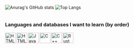 ![Anurag's GitHub stats](https://github-readme-stats.vercel.app/api?username=igufu&show_icons=true&theme=codeSTACKr&bg_color=60,09131B,13232f)
![Top Langs](https://github-readme-stats.vercel.app/api/top-langs/?username=igufu&layout=compact&theme=codeSTACKr&bg_color=60,09131B,13232f)





#

### Languages and databases I want to learn (by order)
<img align="left" alt="HTML5" width="35px" src="https://cdn.jsdelivr.net/gh/devicons/devicon@latest/icons/html5/html5-plain.svg" />
<img align="left" alt="HTML5" width="35px" src="https://cdn.jsdelivr.net/gh/devicons/devicon@latest/icons/css3/css3-plain.svg" />
<img align="left" alt="JavaScript" width="35px" src="https://cdn.jsdelivr.net/gh/devicons/devicon@latest/icons/javascript/javascript-plain.svg" />
<img align="left" alt="C" width="35px" src="https://cdn.jsdelivr.net/gh/devicons/devicon@latest/icons/c/c-plain.svg" />
<img align="left" alt="C++" width="35px" src="https://cdn.jsdelivr.net/gh/devicons/devicon@latest/icons/cplusplus/cplusplus-plain.svg" />
<img align="left" alt="Rust" width="35px" src="https://cdn.jsdelivr.net/gh/devicons/devicon@latest/icons/rust/rust-original.svg" />
          
          


